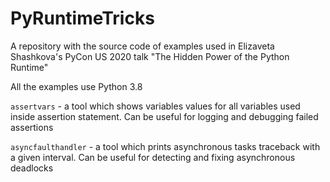 # PyRuntimeTricks

A repository with the source code of examples used in Elizaveta Shashkova's PyCon US 2020 talk "The Hidden Power of the Python Runtime"

All the examples use Python 3.8

`assertvars` - a tool which shows variables values for all variables used inside assertion statement. Can be useful for 
logging and debugging failed assertions 

`asyncfaulthandler` - a tool which prints asynchronous tasks traceback with a given interval. Can be useful for detecting 
and fixing asynchronous deadlocks